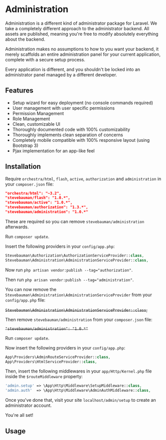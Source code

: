 # Administration

Administration is a different kind of administrator package for Laravel. We take a completely different approach to
the administrator backend. All assets are published, meaning you're free to modify absolutely everything about the backend.

Administration makes no assumptions to how to you want your backend, it merely scaffolds an entire administration panel
for your current application, complete with a secure setup process.

Every application is different, and you shouldn't be locked into an administrator panel managed by a different developer.

## Features

- Setup wizard for easy deployment (no console commands required)
- User management with user specific permissions
- Permission Management
- Role Management
- Clean, customizable UI
- Thoroughly documented code with 100% customizability
- Thoroughly implements clean separation of concerns
- Completely mobile compatible with 100% responsive layout (using Bootstrap 3)
- Pjax implementation for an app-like feel

## Installation

Require `orchestra/html`, `flash`, `active`, `authorization` and `administration` in your `composer.json` file:

```json
"orchestra/html": "~3.2",
"stevebauman/flash": "1.0.*",
"stevebauman/active": "1.0.*",
"stevebauman/authorization": "1.3.*",
"stevebauman/administration": "1.0.*"
```

These are required so you can remove `stevebauman/administration` afterwards.

Run `composer update`.

Insert the following providers in your `config/app.php`:

```php
Stevebauman\Authorization\AuthorizationServiceProvider::class,
Stevebauman\Administration\AdministrationServiceProvider::class,
```

Now run `php artisan vendor:publish --tag="authorization"`.

Then run `php arisan vendor:publish --tag="administration"`.

You can now remove the `Stevebauman\Administration\AdministrationServiceProvider` from your `config/app.php` file:

<del>`Stevebauman\Administration\AdministrationServiceProvider::class`,</del>

Then remove `stevebauman/administration` from your `composer.json` file:

<del>`"stevebauman/administration": "1.0.*"`</del>

Run `composer update`.

Now insert the following providers in your `config/app.php`:

```php
App\Providers\AdminRouteServiceProvider::class,
App\Providers\HtmlServiceProvider::class,
```

Then, insert the following middlewares in your `app/Http/Kernel.php` file
inside the `$routeMiddleware` property:

```php
'admin.setup' => \App\Http\Middleware\SetupMiddleware::class,
'admin.auth'  => \App\Http\Middleware\AdminAuthMiddleware::class,
```

Once you've done that, visit your site `localhost/admin/setup` to
create an administrator account.

You're all set!

## Usage
